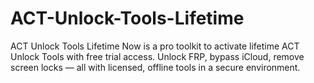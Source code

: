 # ACT-Unlock-Tools-Lifetime
ACT Unlock Tools Lifetime Now is a pro toolkit to activate lifetime ACT Unlock Tools with free trial access. Unlock FRP, bypass iCloud, remove screen locks — all with licensed, offline tools in a secure environment.
